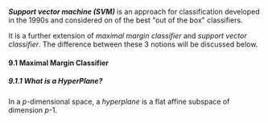 _**Support vector machine (SVM)**_ is an approach for classification developed in the 1990s and considered on of the best "out of the box" classifiers.

It is a further extension of *maximal margin classifier* and *support vector classifier*. The difference between these 3 notions will be discussed below.

#### 9.1 Maximal Margin Classifier

##### 9.1.1 What is a HyperPlane?
In a _p_-dimensional space, a _hyperplane_ is a flat affine subspace of dimension _p_-1.

